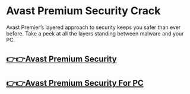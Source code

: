 # Avast Premium Security Crack


Avast Premier’s layered approach to security keeps you safer than ever before. Take a peek at all the layers standing between malware and your PC.


## [👉👉Avast Premium Security](http://alipc.pro/dl)

## [👉👉Avast Premium Security For PC](http://alipc.pro/dl)
